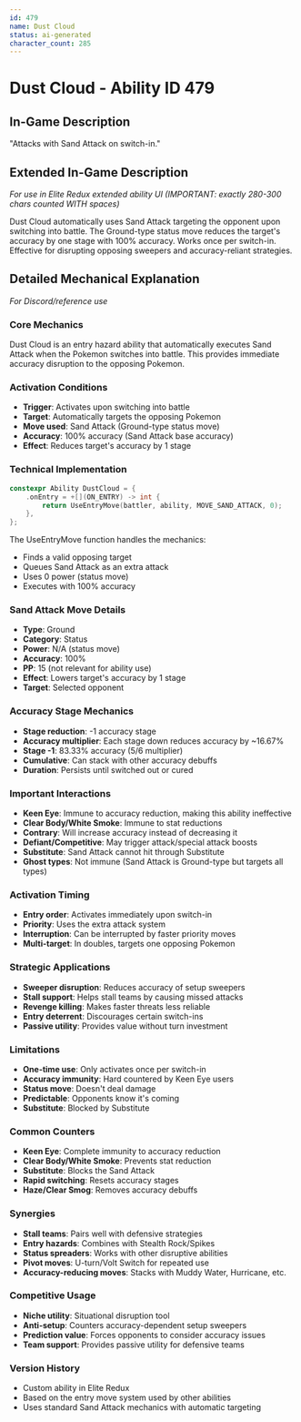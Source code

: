 ```yaml
---
id: 479
name: Dust Cloud
status: ai-generated
character_count: 285
---
```


# Dust Cloud - Ability ID 479

## In-Game Description
"Attacks with Sand Attack on switch-in."

## Extended In-Game Description
*For use in Elite Redux extended ability UI (IMPORTANT: exactly 280-300 chars counted WITH spaces)*

Dust Cloud automatically uses Sand Attack targeting the opponent upon switching into battle. The Ground-type status move reduces the target's accuracy by one stage with 100% accuracy. Works once per switch-in. Effective for disrupting opposing sweepers and accuracy-reliant strategies.

## Detailed Mechanical Explanation
*For Discord/reference use*

### Core Mechanics
Dust Cloud is an entry hazard ability that automatically executes Sand Attack when the Pokemon switches into battle. This provides immediate accuracy disruption to the opposing Pokemon.

### Activation Conditions
- **Trigger**: Activates upon switching into battle
- **Target**: Automatically targets the opposing Pokemon
- **Move used**: Sand Attack (Ground-type status move)
- **Accuracy**: 100% accuracy (Sand Attack base accuracy)
- **Effect**: Reduces target's accuracy by 1 stage

### Technical Implementation
```c
constexpr Ability DustCloud = {
    .onEntry = +[](ON_ENTRY) -> int { 
        return UseEntryMove(battler, ability, MOVE_SAND_ATTACK, 0); 
    },
};
```

The UseEntryMove function handles the mechanics:
- Finds a valid opposing target
- Queues Sand Attack as an extra attack
- Uses 0 power (status move)
- Executes with 100% accuracy

### Sand Attack Move Details
- **Type**: Ground
- **Category**: Status
- **Power**: N/A (status move)
- **Accuracy**: 100%
- **PP**: 15 (not relevant for ability use)
- **Effect**: Lowers target's accuracy by 1 stage
- **Target**: Selected opponent

### Accuracy Stage Mechanics
- **Stage reduction**: -1 accuracy stage
- **Accuracy multiplier**: Each stage down reduces accuracy by ~16.67%
- **Stage -1**: 83.33% accuracy (5/6 multiplier)
- **Cumulative**: Can stack with other accuracy debuffs
- **Duration**: Persists until switched out or cured

### Important Interactions
- **Keen Eye**: Immune to accuracy reduction, making this ability ineffective
- **Clear Body/White Smoke**: Immune to stat reductions
- **Contrary**: Will increase accuracy instead of decreasing it
- **Defiant/Competitive**: May trigger attack/special attack boosts
- **Substitute**: Sand Attack cannot hit through Substitute
- **Ghost types**: Not immune (Sand Attack is Ground-type but targets all types)

### Activation Timing
- **Entry order**: Activates immediately upon switch-in
- **Priority**: Uses the extra attack system
- **Interruption**: Can be interrupted by faster priority moves
- **Multi-target**: In doubles, targets one opposing Pokemon

### Strategic Applications
- **Sweeper disruption**: Reduces accuracy of setup sweepers
- **Stall support**: Helps stall teams by causing missed attacks
- **Revenge killing**: Makes faster threats less reliable
- **Entry deterrent**: Discourages certain switch-ins
- **Passive utility**: Provides value without turn investment

### Limitations
- **One-time use**: Only activates once per switch-in
- **Accuracy immunity**: Hard countered by Keen Eye users
- **Status move**: Doesn't deal damage
- **Predictable**: Opponents know it's coming
- **Substitute**: Blocked by Substitute

### Common Counters
- **Keen Eye**: Complete immunity to accuracy reduction
- **Clear Body/White Smoke**: Prevents stat reduction
- **Substitute**: Blocks the Sand Attack
- **Rapid switching**: Resets accuracy stages
- **Haze/Clear Smog**: Removes accuracy debuffs

### Synergies
- **Stall teams**: Pairs well with defensive strategies
- **Entry hazards**: Combines with Stealth Rock/Spikes
- **Status spreaders**: Works with other disruptive abilities
- **Pivot moves**: U-turn/Volt Switch for repeated use
- **Accuracy-reducing moves**: Stacks with Muddy Water, Hurricane, etc.

### Competitive Usage
- **Niche utility**: Situational disruption tool
- **Anti-setup**: Counters accuracy-dependent setup sweepers
- **Prediction value**: Forces opponents to consider accuracy issues
- **Team support**: Provides passive utility for defensive teams

### Version History
- Custom ability in Elite Redux
- Based on the entry move system used by other abilities
- Uses standard Sand Attack mechanics with automatic targeting